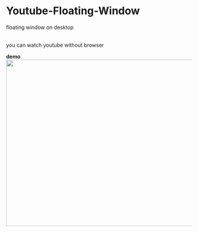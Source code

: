 # Youtube-Floating-Window

floating window on desktop

<br>you can watch youtube without browser </br>

**demo**
<img src="https://github.com/vn7n24fzkq/Youtube-Floating-Window/blob/master/res/demo.gif" width="600" height="450">